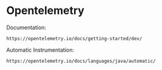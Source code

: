 # Opentelemetry

Documentation:
```
https://opentelemetry.io/docs/getting-started/dev/
```
Automatic Instrumentation:
```
https://opentelemetry.io/docs/languages/java/automatic/
```
